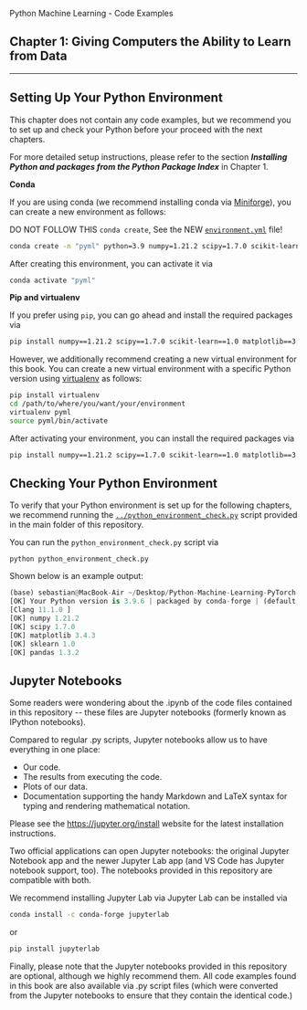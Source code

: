 Python Machine Learning - Code Examples


##  Chapter 1: Giving Computers the Ability to Learn from Data


---



## Setting Up Your Python Environment

This chapter does not contain any code examples, but we recommend you to set up and check your Python before your proceed with the next chapters.

For more detailed setup instructions, please refer to the section ***Installing Python and packages from the Python Package Index*** in Chapter 1.



**Conda**

If you are using conda (we recommend installing conda via [Miniforge](https://github.com/conda-forge/miniforge)), you can create a new environment as follows:

DO NOT FOLLOW THIS `conda create`, See the NEW [`environment.yml`](https://github.com/arvidl/machine-learning-book/blob/main/environment.yml) file!
```bash
conda create -n "pyml" python=3.9 numpy=1.21.2 scipy=1.7.0 scikit-learn=1.0 matplotlib=3.4.3 pandas=1.3.2
```

After creating this environment, you can activate it via

```bash
conda activate "pyml"
```



**Pip and virtualenv**

If you prefer using `pip`, you can go ahead and install the required packages via

```bash
pip install numpy==1.21.2 scipy==1.7.0 scikit-learn==1.0 matplotlib==3.4.3 pandas==1.3.2
```

However, we additionally recommend creating a new virtual environment for this book. 
You can create a new virtual environment with a specific Python version using [virtualenv](https://virtualenv.pypa.io/en/latest/) as follows:

```bash
pip install virtualenv
cd /path/to/where/you/want/your/environment
virtualenv pyml
source pyml/bin/activate 
```

After activating your environment, you can install the required packages via

```bash
pip install numpy==1.21.2 scipy==1.7.0 scikit-learn==1.0 matplotlib==3.4.3 pandas==1.3.2
```







## Checking Your Python Environment

To verify that your Python environment is set up for the following chapters, we recommend running the [`../python_environment_check.py`](../python_environment_check.py) script provided in the main folder of this repository.

You can run the `python_environment_check.py` script via

    python python_environment_check.py

Shown below is an example output:

```python
(base) sebastian@MacBook-Air ~/Desktop/Python-Machine-Learning-PyTorch-Edition/ch01 % python ../python_environment_check.py
[OK] Your Python version is 3.9.6 | packaged by conda-forge | (default, Jul 11 2021, 03:35:11)
[Clang 11.1.0 ]
[OK] numpy 1.21.2
[OK] scipy 1.7.0
[OK] matplotlib 3.4.3
[OK] sklearn 1.0
[OK] pandas 1.3.2
```


## Jupyter Notebooks

Some readers were wondering about the .ipynb of the code files contained in this repository -- these files are Jupyter notebooks (formerly known as IPython notebooks).

Compared to regular .py scripts, Jupyter notebooks allow us to have everything in one place:

- Our code.
- The results from executing the code.
- Plots of our data.
- Documentation supporting the handy Markdown and LaTeX syntax for typing and rendering mathematical notation.

Please see the https://jupyter.org/install website for the latest installation instructions.

Two official applications can open Jupyter notebooks: the original Jupyter Notebook app and the newer Jupyter Lab app (and VS Code has Jupyter notebook support, too). The notebooks provided in this repository are compatible with both.

We recommend installing Jupyter Lab via
Jupyter Lab can be installed via 

```bash
conda install -c conda-forge jupyterlab
```

or 

```bash
pip install jupyterlab
```

Finally, please note that the Jupyter notebooks provided in this repository are optional, although we highly recommend them. All code examples found in this book are also available via .py script files (which were converted from the Jupyter notebooks to ensure that they contain the identical code.)
